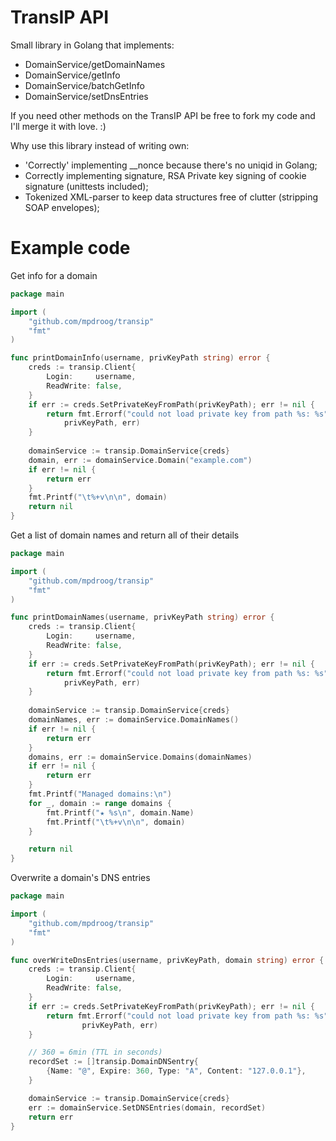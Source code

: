 TransIP API
==================
Small library in Golang that implements:
* DomainService/getDomainNames
* DomainService/getInfo
* DomainService/batchGetInfo
* DomainService/setDnsEntries

If you need other methods on the TransIP API be free to fork my
code and I'll merge it with love. :)

Why use this library instead of writing own:
* 'Correctly' implementing \_\_nonce because there's no uniqid in Golang;
* Correctly implementing signature, RSA Private key signing of cookie signature (unittests included);
* Tokenized XML-parser to keep data structures free of clutter (stripping SOAP envelopes);

Example code
=======
Get info for a domain
```go
package main

import (
	"github.com/mpdroog/transip"
	"fmt"
)

func printDomainInfo(username, privKeyPath string) error {
	creds := transip.Client{
		Login:     username,
		ReadWrite: false,
	}
	if err := creds.SetPrivateKeyFromPath(privKeyPath); err != nil {
		return fmt.Errorf("could not load private key from path %s: %s",
			privKeyPath, err)
	}
    	
	domainService := transip.DomainService{creds}
	domain, err := domainService.Domain("example.com")
	if err != nil {
		return err
	}
	fmt.Printf("\t%+v\n\n", domain)
	return nil
}
```

Get a list of domain names and return all of their details
```go
package main

import (
	"github.com/mpdroog/transip"
	"fmt"
)

func printDomainNames(username, privKeyPath string) error {
	creds := transip.Client{
		Login:     username,
		ReadWrite: false,
	}
	if err := creds.SetPrivateKeyFromPath(privKeyPath); err != nil {
		return fmt.Errorf("could not load private key from path %s: %s",
			privKeyPath, err)
	}
    	
	domainService := transip.DomainService{creds}
	domainNames, err := domainService.DomainNames()
	if err != nil {
		return err
	}
	domains, err := domainService.Domains(domainNames)
	if err != nil {
		return err
	}
	fmt.Printf("Managed domains:\n")
	for _, domain := range domains {
		fmt.Printf("★ %s\n", domain.Name)
		fmt.Printf("\t%+v\n\n", domain)
	}

	return nil
}
```

Overwrite a domain's DNS entries
```go
package main

import (
	"github.com/mpdroog/transip"
	"fmt"
)

func overWriteDnsEntries(username, privKeyPath, domain string) error {
	creds := transip.Client{
		Login:     username,
		ReadWrite: false,
	}
	if err := creds.SetPrivateKeyFromPath(privKeyPath); err != nil {
		return fmt.Errorf("could not load private key from path %s: %s",
	    		privKeyPath, err)
	}

	// 360 = 6min (TTL in seconds)
	recordSet := []transip.DomainDNSentry{
		{Name: "@", Expire: 360, Type: "A", Content: "127.0.0.1"},
	}

	domainService := transip.DomainService{creds}
	err := domainService.SetDNSEntries(domain, recordSet)
	return err
}
```
